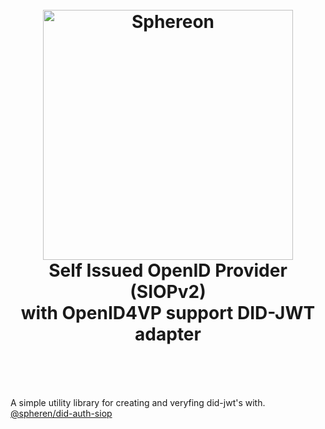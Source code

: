 <!--suppress HtmlDeprecatedAttribute -->
<h1 align="center">
  <br>
  <a href="https://www.sphereon.com"><img src="https://sphereon.com/content/themes/sphereon/assets/img/logo.svg" alt="Sphereon" width="400"></a>
  <br><center>Self Issued OpenID Provider (SIOPv2)<br/>
with OpenID4VP support DID-JWT adapter</center>
  <br>
</h1>
<br>

A simple utility library for creating and veryfing did-jwt's with.
[@spheren/did-auth-siop](https://img.shields.io/npm/v/@sphereon/did-auth-siop.svg)

